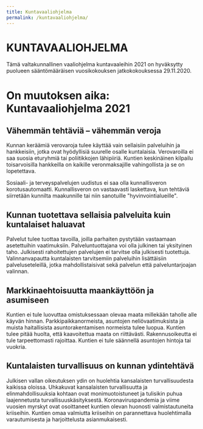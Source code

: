```yaml
---
title: Kuntavaaliohjelma
permalink: /kuntavaaliohjelma/
---
```


# KUNTAVAALIOHJELMA

Tämä valtakunnallinen vaaliohjelma kuntavaaleihin 2021 on hyväksytty puolueen sääntömääräisen vuosikokouksen jatkokokouksessa ‌29.11.2020.

# On muutoksen aika: Kuntavaaliohjelma 2021

## Vähemmän tehtäviä – vähemmän veroja

Kunnan keräämiä verovaroja tulee käyttää vain sellaisiin palveluihin ja hankkeisiin, jotka ovat hyödyllisiä suurelle osalle kuntalaisia. Verovaroilla ei saa suosia eturyhmiä tai poliitikkojen lähipiiriä. Kuntien keskinäinen kilpailu toisarvoisilla hankkeilla on kaikille veronmaksajille vahingollista ja se on lopetettava.

Sosiaali- ja terveyspalvelujen uudistus ei saa olla kunnallisveron korotusautomaatti. Kunnallisveron on vastaavasti laskettava, kun tehtäviä siirretään kunnilta maakunnille tai niin sanotuille "hyvinvointialueille".

## Kunnan tuotettava sellaisia palveluita kuin kuntalaiset haluavat

Palvelut tulee tuottaa tavoilla, joilla parhaiten pystytään vastaamaan asetettuihin vaatimuksiin. Palveluntuottajana voi olla julkinen tai yksityinen taho. Julkisesti rahoitettujen palvelujen ei tarvitse olla julkisesti tuotettuja. Valinnanvapautta kuntalaisten tarvitsemiin palveluihin lisättäisiin palveluseteleillä, jotka mahdollistaisivat sekä palvelun että palveluntarjoajan valinnan.

## Markkinaehtoisuutta maankäyttöön ja asumiseen

Kuntien ei tule luovuttaa omistuksessaan olevaa maata millekään taholle alle käyvän hinnan. Parkkipaikkanormeista, asuntojen neliövaatimuksista ja muista haitallisista asuntorakentamisen normeista tulee luopua. Kuntien tulee pitää huolta, että kaavoitettua maata on riittävästi. Rakennusoikeutta ei tule tarpeettomasti rajoittaa. Kuntien ei tule säännellä asuntojen hintoja tai vuokria.

## Kuntalaisten turvallisuus on kunnan ydintehtävä

Julkisen vallan oikeutuksen ydin on huolehtia kansalaisten turvallisuudesta kaikissa oloissa. Uhkakuvat kansalaisten turvallisuutta ja elinmahdollisuuksia kohtaan ovat monimuotoistuneet ja tulisikin puhua laajennetusta turvallisuuskäsityksestä. Koronaviruspandemia ja viime vuosien myrskyt ovat osoittaneet kuntien olevan huonosti valmistautuneita kriiseihin. Kuntien omaa valmiutta kriiseihin on parannettava huolehtimalla varautumisesta ja harjoittelusta asianmukaisesti.
